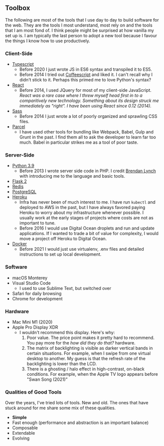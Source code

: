 ## Toolbox
The following are most of the tools that I use day to day to build software for the web. They are the tools I most understand, most rely on and the tools that I am most fond of. I think people might be surprised at how vanilla my set up is. I am typically the last person to adopt a new tool because I favour the things I know how to use productively.

### Client-Side
- [Typescript](https://www.typescriptlang.org)
    - Before 2020 I just wrote JS in ES6 syntax and transpiled it to ES5.
    - Before 2014 I tried out [Coffeescript](https://coffeescript.org) and liked it. I can't recall why I didn't stick to it. Perhaps this primed me to love Python's syntax?
- [React](https://reactjs.org)
    - Before 2014, I used JQuery for most of my client-side JavaScript. _React was a rare case where I threw myself head first in to a comparitively new technology. Something about its design struck me immediately as "right". I have been using React since 0.12 (2014)._
- [Sass](https://sass-lang.com)
    - Before 2014 I just wrote a lot of poorly organized and sprawling CSS files.
- [Parcel](https://parceljs.org)
    - I have used other tools for bundling like Webpack, Babel, Gulp and Grunt in the past. I find them all to ask the developer to learn far too much. Babel in particular strikes me as a tool of poor taste.

### Server-Side
- [Python 3.9](https://www.python.org)
    - Before 2013 I wrote server side code in PHP. I credit [Brendan Lynch](https://brendanlynch.com) with introducing me to the language and basic tools.
- [Flask 2](https://flask.palletsprojects.com/en/2.0.x/)
- [Redis](https://redis.io)
- [PostgreSQL](https://www.postgresql.org)
- [Heroku](https://www.heroku.com)
    - Infra has never been of much interest to me. I have run `kubectl`  and deployed to AWS in the past, but I have always favored paying Heroku to worry about my infrastructure whenever possible. I usually work at the early stages of projects where costs are not as important to tune.
    - Before 2016 I would use Digital Ocean droplets and run and update applications. If I wanted to trade a bit of value for complexity, I would move a project off Heroku to Digital Ocean.
- [Docker](https://www.docker.com)
    - Before 2021 I would just use virtualenv, .env files and detailed instructions to set up local development.
    

### Software
- macOS Monterey
- Visual Studio Code
    - I used to use Sublime Text, but switched over
- Safari for daily browsing
- Chrome for development

### Hardware
- Mac Mini M1 (2020)
- Apple Pro Display XDR
    - I wouldn't recommend this display. Here's why:
        1. Poor value. The price point makes it pretty hard to recommend. You pay more for the _how did they do that?_ hardware.
        2. The matrix of backlighting is visible as darker vertical bands in certain situations. For example, when I swipe from one virtual desktop to another. My guess is that the refresh rate of the backlighting is lower than the LCD.
        3. There is a ghosting / halo effect in high-contrast, on-black conditions. For example, when the Apple TV logo appears before "Swan Song (2021)"

### Qualities of Good Tools
Over the years, I've tried lots of tools. New and old. The ones that have stuck around for me share some mix of these qualities.

- **Simple**
- Fast enough (performance and abstraction is an important balance)
- Composable
- Extendable
- Evolving